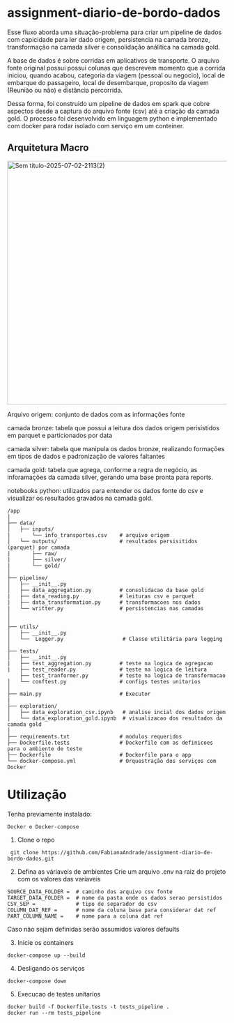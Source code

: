 # assignment-diario-de-bordo-dados

Esse fluxo aborda uma situação-problema para criar um pipeline de dados com capicidade para ler dado origem, persistencia na camada bronze, transformação na camada silver e consolidação análitica na camada gold.

A base de dados é sobre corridas em aplicativos de transporte. O arquivo fonte original possui possui colunas que descrevem momento que a corrida iniciou, quando 
acabou, categoria da viagem (pessoal ou negocio), local de embarque do passageiro, local de desembarque, proposito da viagem  (Reunião ou não) e distância percorrida.

Dessa forma, foi construido um pipeline de dados em spark que cobre aspectos desde a captura do arquivo fonte (csv) até a criação da camada gold. O processo foi desenvolvido em linguagem python e implementado com docker para rodar isolado com serviço em um conteiner. 

## Arquitetura Macro
<img width="1672" height="559" alt="Sem título-2025-07-02-2113(2)" src="https://github.com/user-attachments/assets/8db9d784-6544-4c6a-91d4-5210e8ec92d4" />

Arquivo origem: conjunto de dados com as informações fonte

camada bronze: tabela que possui a leitura dos dados origem perisistidos em parquet e particionados por data

camada silver: tabela que manipula os dados bronze, realizando formações em tipos de dados e padronização de valores faltantes

camada gold: tabela que agrega, conforme a regra de negócio, as inforamações da camada silver, gerando uma base pronta para reports.

notebooks python: utilizados para entender os dados fonte do csv e visualizar os resultados gravados na camada gold.

```text 
/app
│
├── data/
│   ├── inputs/
|       └── info_transportes.csv    # arquivo origem
│   └── outputs/                    # resultados persisitidos (parquet) por camada
|       ├── raw/
|       ├── silver/
|       └── gold/
│ 
├── pipeline/
│   ├── __init__.py
│   ├── data_aggregation.py         # consolidacao da base gold
|   ├── data_reading.py             # leituras csv e parquet
|   ├── data_transformation.py      # transformacoes nos dados
|   └── writter.py                  # persistencias nas camadas
│
│
├── utils/
│   ├── __init__.py
│   └──  Logger.py                   # Classe utilitária para logging
│ 
├── tests/
│   ├── __init__.py
|   ├── test_aggregation.py         # teste na logica de agregacao
|   ├── test_reader.py              # teste na logica de leitura
    ├── test_tranformer.py          # teste na logica de transformacao
│   └── conftest.py                 # configs testes unitarios
│
├── main.py                         # Executor
|
├── exploration/
│   ├── data_exploration_csv.ipynb   # analise incial dos dados origem
│   └── data_exploration_gold.ipynb  # visualizacao dos resultados da camada gold
│
├── requirements.txt                # modulos requeridos
├── Dockerfile.tests                # Dockerfile com as definicoes para o ambiente de teste
├── Dockerfile                      # Dockerfile para o app
└── docker-compose.yml              # Orquestração dos serviços com Docker
```
# Utilização

Tenha previamente instalado:
```text
Docker e Docker-compose
```

1. Clone o repo
```text
 git clone https://github.com/FabianaAndrade/assignment-diario-de-bordo-dados.git
```
2. Defina as váriaveis de ambientes
Crie um arquivo .env na raiz do projeto com os valores das variaveis

```text
SOURCE_DATA_FOLDER =  # caminho dos arquivo csv fonte
TARGET_DATA_FOLDER =  # nome da pasta onde os dados serao persistidos
CSV_SEP =             # tipo de separador do csv
COLUMN_DAT_REF =      # nome da coluna base para considerar dat ref
PART_COLUMN_NAME =    # nome para a coluna dat ref

```
Caso não sejam definidas serão assumidos valores defaults

3. Inicie os containers
```text
docker-compose up --build 
```
4. Desligando os serviços
```text
docker-compose down
```
5. Execucao de testes unitarios
```text
docker build -f Dockerfile.tests -t tests_pipeline .
docker run --rm tests_pipeline
```


